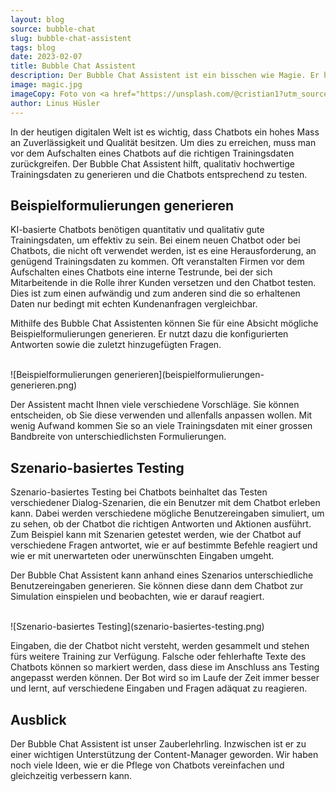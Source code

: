 ```yaml
---
layout: blog
source: bubble-chat
slug: bubble-chat-assistent
tags: blog
date: 2023-02-07
title: Bubble Chat Assistent
description: Der Bubble Chat Assistent ist ein bisschen wie Magie. Er hilft, den Chatbot ohne grossen Aufwand noch besser zu machen. Trotzdem ist alles unter Kontrolle.
image: magic.jpg
imageCopy: Foto von <a href="https://unsplash.com/@cristian1?utm_source=unsplash&utm_medium=referral&utm_content=creditCopyText">Cristian Escobar</a> auf <a href="https://unsplash.com/de/fotos/abkEAOjnY0s?utm_source=unsplash&utm_medium=referral&utm_content=creditCopyText">Unsplash</a>
author: Linus Hüsler
---
```


In der heutigen digitalen Welt ist es wichtig, dass Chatbots ein hohes Mass an Zuverlässigkeit und Qualität besitzen. Um dies zu erreichen, muss man vor dem Aufschalten eines Chatbots auf die richtigen Trainingsdaten zurückgreifen. Der Bubble Chat Assistent hilft, qualitativ hochwertige Trainingsdaten zu generieren und die Chatbots entsprechend zu testen.

## Beispielformulierungen generieren

KI-basierte Chatbots benötigen quantitativ und qualitativ gute Trainingsdaten, um effektiv zu sein. Bei einem neuen Chatbot oder bei Chatbots, die nicht oft verwendet werden, ist es eine Herausforderung, an genügend Trainingsdaten zu kommen. Oft veranstalten Firmen vor dem Aufschalten eines Chatbots eine interne Testrunde, bei der sich Mitarbeitende in die Rolle ihrer Kunden versetzen und den Chatbot testen. Dies ist zum einen aufwändig und zum anderen sind die so erhaltenen Daten nur bedingt mit echten Kundenanfragen vergleichbar.

Mithilfe des Bubble Chat Assistenten können Sie für eine Absicht mögliche Beispielformulierungen generieren. Er nutzt dazu die konfigurierten Antworten sowie die zuletzt hinzugefügten Fragen.

<br />
![Beispielformulierungen generieren](beispielformulierungen-generieren.png)

Der Assistent macht Ihnen viele verschiedene Vorschläge. Sie können entscheiden, ob Sie diese verwenden und allenfalls anpassen wollen. Mit wenig Aufwand kommen Sie so an viele Trainingsdaten mit einer grossen Bandbreite von unterschiedlichsten Formulierungen.

## Szenario-basiertes Testing

Szenario-basiertes Testing bei Chatbots beinhaltet das Testen verschiedener Dialog-Szenarien, die ein Benutzer mit dem Chatbot erleben kann. Dabei werden verschiedene mögliche Benutzereingaben simuliert, um zu sehen, ob der Chatbot die richtigen Antworten und Aktionen ausführt. Zum Beispiel kann mit Szenarien getestet werden, wie der Chatbot auf verschiedene Fragen antwortet, wie er auf bestimmte Befehle reagiert und wie er mit unerwarteten oder unerwünschten Eingaben umgeht.

Der Bubble Chat Assistent kann anhand eines Szenarios unterschiedliche Benutzereingaben generieren. Sie können diese dann dem Chatbot zur Simulation einspielen und beobachten, wie er darauf reagiert.

<br />
![Szenario-basiertes Testing](szenario-basiertes-testing.png)

Eingaben, die der Chatbot nicht versteht, werden gesammelt und stehen fürs weitere Training zur Verfügung. Falsche oder fehlerhafte Texte des Chatbots können so markiert werden, dass diese im Anschluss ans Testing angepasst werden können. Der Bot wird so im Laufe der Zeit immer besser und lernt, auf verschiedene Eingaben und Fragen adäquat zu reagieren.

## Ausblick

Der Bubble Chat Assistent ist unser Zauberlehrling. Inzwischen ist er zu einer wichtigen Unterstützung der Content-Manager geworden. Wir haben noch viele Ideen, wie er die Pflege von Chatbots vereinfachen und gleichzeitig verbessern kann.
